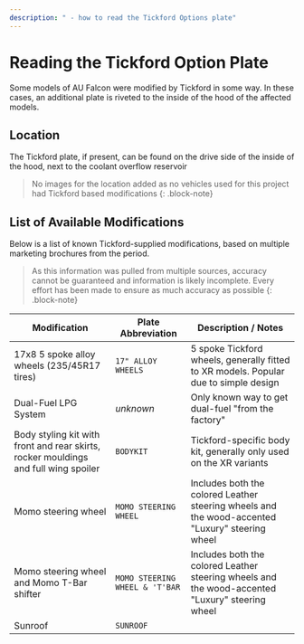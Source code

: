 ```yaml
---
description: " - how to read the Tickford Options plate"
---
```


# Reading the Tickford Option Plate

Some models of AU Falcon were modified by Tickford in some way. In these cases, an additional plate is riveted to the inside of the hood of the affected models.

## Location

The Tickford plate, if present, can be found on the drive side of the inside of the hood, next to the coolant overflow reservoir

> No images for the location added as no vehicles used for this project had Tickford based modifications
{: .block-note}

## List of Available Modifications

Below is a list of known Tickford-supplied modifications, based on multiple marketing brochures from the period.

> As this information was pulled from multiple sources, accuracy cannot be guaranteed and information is likely incomplete. Every effort has been made to ensure as much accuracy as possible
{: .block-note}

| Modification | Plate Abbreviation | Description / Notes |
| --- | --- | --- |
| 17x8 5 spoke alloy wheels (235/45R17 tires)  | `17" ALLOY WHEELS` | 5 spoke Tickford wheels, generally fitted to XR models. Popular due to simple design |
| Dual-Fuel LPG System | *unknown* | Only known way to get dual-fuel "from the factory" |
| Body styling kit with front and rear skirts, rocker mouldings and full wing spoiler | `BODYKIT` | Tickford-specific body kit, generally only used on the XR variants |
| Momo steering wheel | `MOMO STEERING WHEEL` | Includes both the colored Leather steering wheels and the wood-accented "Luxury" steering wheel |
| Momo steering wheel and Momo T-Bar shifter | `MOMO STEERING WHEEL & 'T'BAR` | Includes both the colored Leather steering wheels and the wood-accented "Luxury" steering wheel |
| Sunroof | `SUNROOF` | |